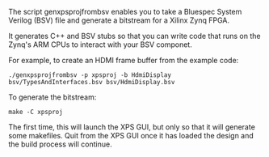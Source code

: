 
The script genxpsprojfrombsv enables you to take a Bluespec System
Verilog (BSV) file and generate a bitstream for a Xilinx Zynq FPGA. 

It generates C++ and BSV stubs so that you can write code that runs on
the Zynq's ARM CPUs to interact with your BSV componet.

For example, to create an HDMI frame buffer from the example code:

    ./genxpsprojfrombsv -p xpsproj -b HdmiDisplay bsv/TypesAndInterfaces.bsv bsv/HdmiDisplay.bsv

To generate the bitstream:

    make -C xpsproj

The first time, this will launch the XPS GUI, but only so that it will
generate some makefiles. Quit from the XPS GUI once it has loaded the
design and the build process will continue.

